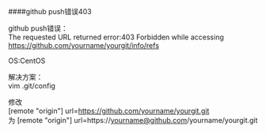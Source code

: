 ####github push错误403

github push错误：<br/>
The requested URL returned error:403 Forbidden while accessing https://github.com/yourname/yourgit/info/refs<br/>

OS:CentOS<br/>

解决方案：<br/>
vim .git/config

修改<br/>
[remote "origin"]
url=https://github.com/yourname/yourgit.git<br/>
为
[remote "origin"]
url=https://yourname@github.com/yourname/yourgit.git<br/>
